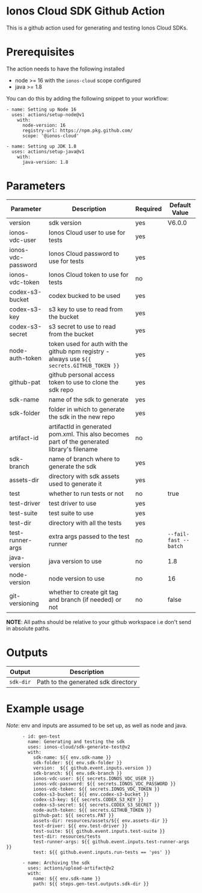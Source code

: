 # Ionos Cloud SDK Github Action

This is a github action used for generating and testing Ionos Cloud SDKs.

# Prerequisites

The action needs to have the following installed
- node >= 16  with the `ionos-cloud` scope configured
- java >= 1.8

You can do this by adding the following snippet to your workflow:
```
- name: Setting up Node 16
  uses: actions/setup-node@v1
	with:
      node-version: 16
      registry-url: https://npm.pkg.github.com/
      scope: '@ionos-cloud'

- name: Setting up JDK 1.8
  uses: actions/setup-java@v1
    with:
      java-version: 1.8
```

# Parameters

| Parameter | Description | Required | Default Value |
|-----------|-------------|----------|---------------|
| version   | sdk version | yes      |    V6.0.0     |
| ionos-vdc-user | Ionos Cloud user to use for tests | yes | |
| ionos-vdc-password | Ionos Cloud password to use for tests | yes | |
| ionos-vdc-token | Ionos Cloud token to use for tests | no | |
| codex-s3-bucket | codex bucked to be used | yes | |
| codex-s3-key | s3 key to use to read from the bucket | yes | | 
| codex-s3-secret | s3 secret to use to read from the bucket | yes | |
| node-auth-token | token used for auth with the github npm registry - always use `${{ secrets.GITHUB_TOKEN }}`| yes | |
| github-pat | github personal access token to use to clone the sdk repo | yes | |
| sdk-name | name of the sdk to generate | yes | |
| sdk-folder | folder in which to generate the sdk in the new repo | yes | |
| artifact-id | artifactId in generated pom.xml. This also becomes part of the generated library's filename | no | |
| sdk-branch | name of branch where to generate the sdk | yes |  |
| assets-dir | directory with sdk assets used to generate it | yes | |
| test | whether to run tests or not | no | true |
| test-driver | test driver to use | yes | |
| test-suite | test suite to use | yes | |
| test-dir | directory with all the tests | yes | |
| test-runner-args | extra args passed to the test runner | no | `--fail-fast --batch` |
| java-version | java version to use | no | 1.8 |
| node-version | node version to use | no | 16 |
| git-versioning | whether to create git tag and branch (if needed) or not | no | false |

**NOTE**: All paths should be relative to your github workspace i.e don't send in absolute paths.

# Outputs

| Output | Description |
|--------|-------------|
| `sdk-dir` | Path to the generated sdk directory |

# Example usage

_Note_: env and inputs are assumed to be set up, as well as node and java.


```
      - id: gen-test
        name: Generating and testing the sdk
        uses: ionos-cloud/sdk-generate-test@v2
        with:
          sdk-name: ${{ env.sdk-name }}
          sdk-folder: ${{ env.sdk-folder }}
          version:  ${{ github.event.inputs.version }}
          sdk-branch: ${{ env.sdk-branch }}
          ionos-vdc-user: ${{ secrets.IONOS_VDC_USER }}
          ionos-vdc-password: ${{ secrets.IONOS_VDC_PASSWORD }}
          ionos-vdc-token: ${{ secrets.IONOS_VDC_TOKEN }}
          codex-s3-bucket: ${{ env.codex-s3-bucket }}
          codex-s3-key: ${{ secrets.CODEX_S3_KEY }}
          codex-s3-secret: ${{ secrets.CODEX_S3_SECRET }}
          node-auth-token: ${{ secrets.GITHUB_TOKEN }}
          github-pat: ${{ secrets.PAT }}
          assets-dir: resources/assets/${{ env.assets-dir }}
          test-driver: ${{ env.test-driver }}
          test-suite: ${{ github.event.inputs.test-suite }}
          test-dir: resources/tests
          test-runner-args: ${{ github.event.inputs.test-runner-args }}
          test: ${{ github.event.inputs.run-tests == 'yes' }}

      - name: Archiving the sdk
        uses: actions/upload-artifact@v2
        with:
          name: ${{ env.sdk-name }}
          path: ${{ steps.gen-test.outputs.sdk-dir }}
```
